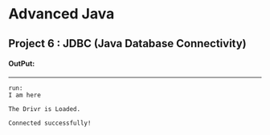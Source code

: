 # Advanced Java
## Project 6 : JDBC (Java Database Connectivity)
#### OutPut:
--------------------
```
run:
I am here

The Drivr is Loaded.

Connected successfully!
```

